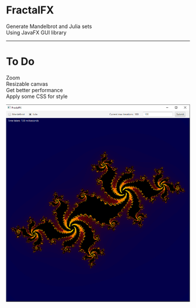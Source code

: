 # FractalFX
Generate Mandelbrot and Julia sets   
Using JavaFX GUI library
***
# To Do
Zoom   
Resizable canvas   
Get better performance  
Apply some CSS for style
   
![](Fract.PNG)
